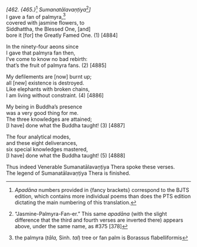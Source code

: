 *\[462. {465.}*[^1] *Sumanatālavaṇṭiya*[^2]*\]*  
I gave a fan of palmyra,[^3]  
covered with jasmine flowers, to  
Siddhattha, the Blessed One, \[and\]  
bore it \[for\] the Greatly Famed One. (1) \[4884\]

In the ninety-four aeons since  
I gave that palmyra fan then,  
I’ve come to know no bad rebirth:  
that’s the fruit of palmyra fans. (2) \[4885\]

My defilements are \[now\] burnt up;  
all \[new\] existence is destroyed.  
Like elephants with broken chains,  
I am living without constraint. (4) \[4886\]

My being in Buddha’s presence  
was a very good thing for me.  
The three knowledges are attained;  
\[I have\] done what the Buddha taught! (3) \[4887\]

The four analytical modes,  
and these eight deliverances,  
six special knowledges mastered,  
\[I have\] done what the Buddha taught! (5) \[4888\]

Thus indeed Venerable Sumanatālavaṇṭiya Thera spoke these verses.  
The legend of Sumanatālavaṇṭiya Thera is finished.

[^1]: *Apadāna* numbers provided in {fancy brackets} correspond to the BJTS edition, which contains more individual poems than does the PTS edition dictating the main numbering of this translation.

[^2]: “Jasmine-Palmyra-Fan-er.” This same *apadāna* (with the slight difference that the third and fourth verses are inverted there) appears above, under the same name, as \#375 \[378\]

[^3]: the palmyra (*tāla,* Sinh. *tal*) tree or fan palm is Borassus flabelliformis
